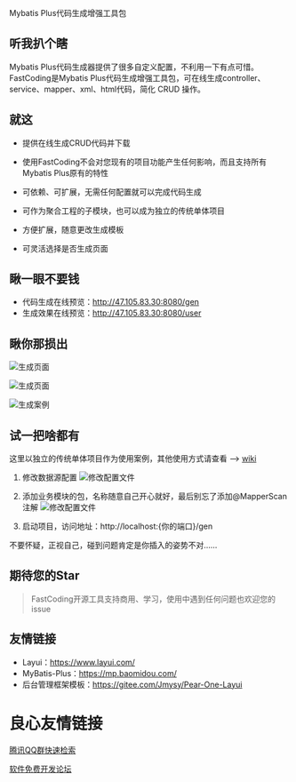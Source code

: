  
   
    
   
 

 
  Mybatis Plus代码生成增强工具包
 

 
   
     
   

   
     
   
  
   
     
   
 

## 听我扒个瞎

Mybatis Plus代码生成器提供了很多自定义配置，不利用一下有点可惜。
FastCoding是Mybatis Plus代码生成增强工具包，可在线生成controller、service、mapper、xml、html代码，简化 CRUD 操作。

## 就这

- 提供在线生成CRUD代码并下载

- 使用FastCoding不会对您现有的项目功能产生任何影响，而且支持所有Mybatis Plus原有的特性

- 可依赖、可扩展，无需任何配置就可以完成代码生成

- 可作为聚合工程的子模块，也可以成为独立的传统单体项目

- 方便扩展，随意更改生成模板

- 可灵活选择是否生成页面

## 瞅一眼不要钱

- 代码生成在线预览：http://47.105.83.30:8080/gen
- 生成效果在线预览：http://47.105.83.30:8080/user

## 瞅你那损出

![生成页面](https://images.gitee.com/uploads/images/2020/0322/170955_df5c5c61_4915666.png)

![生成页面](https://images.gitee.com/uploads/images/2020/0322/171211_4e959315_4915666.png)

![生成案例](https://images.gitee.com/uploads/images/2020/0322/171639_98b98e7f_4915666.png)


## 试一把啥都有

这里以独立的传统单体项目作为使用案例，其他使用方式请查看 --> [wiki](https://gitee.com/bestfan1019/FastCoding/wikis/Home)
1. 修改数据源配置
![修改配置文件](https://images.gitee.com/uploads/images/2020/0322/172955_e79d5bb1_4915666.png)

2. 添加业务模块的包，名称随意自己开心就好，最后别忘了添加@MapperScan注解
![修改配置文件](https://images.gitee.com/uploads/images/2020/0322/173358_11d50e8c_4915666.png)

3. 启动项目，访问地址：http://localhost:{你的端口}/gen

不要怀疑，正视自己，碰到问题肯定是你插入的姿势不对……

## 期待您的Star

> FastCoding开源工具支持商用、学习，使用中遇到任何问题也欢迎您的issue


## 友情链接
- Layui：https://www.layui.com/
- MyBatis-Plus：https://mp.baomidou.com/
- 后台管理框架模板：https://gitee.com/Jmysy/Pear-One-Layui




 # 良心友情链接

[腾讯QQ群快速检索](http://u.720life.cn/s/8cf73f7c)

[软件免费开发论坛](http://u.720life.cn/s/bbb01dc0)